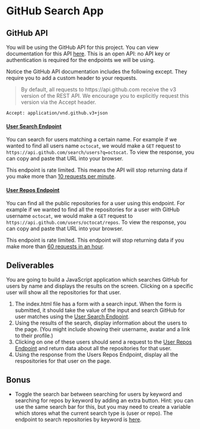 # GitHub Search App

## GitHub API
You will be using the GitHub API for this project. You can view documentation for this API [here](https://developer.github.com/v3/). This is an open API: no API key or authentication is required for the endpoints we will be using.

Notice the GitHub API documentation includes the following except. They require you to
add a custom header to your requests.

<blockquote>
By default, all requests to https://api.github.com receive the v3 version of the REST API. We encourage you to explicitly request this version via the Accept header.
</blockquote>

```
Accept: application/vnd.github.v3+json
```

#### [User Search Endpoint](https://developer.github.com/v3/search/#search-users)
You can search for users matching a certain name. For example if we wanted to find all users name `octocat`, we would make a `GET` request to `https://api.github.com/search/users?q=octocat`. To view the response, you can copy and paste that URL into your browser.

This endpoint is rate limited. This means the API will stop returning data if you make more than [10 requests per minute](https://developer.github.com/v3/search/#rate-limit).

#### [User Repos Endpoint](https://developer.github.com/v3/repos/#list-user-repositories)
You can find all the public repositories for a user using this endpoint. For example if we wanted to find all the repositories for a user with GitHub username `octocat`, we would make a `GET` request to `https://api.github.com/users/octocat/repos`. To view the response, you can copy and paste that URL into your browser.

This endpoint is rate limited. This endpoint will stop returning data if you make more than [60 requests in an hour](https://developer.github.com/v3/#rate-limiting).


## Deliverables
You are going to build a JavaScript application which searches GitHub for users by name and displays the results on the screen. Clicking on a specific user will show all the repositories for that user.

1. The index.html file has a form with a search input. When the form is submitted, it should take the value of the input and search GitHub for user matches using the [User Search Endpoint](#user-search-endpoint).
2. Using the results of the search, display information about the users to the page. (You might include showing their username, avatar and a link to their profile.)
3. Clicking on one of these users should send a request to the [User Repos Endpoint](#user-repos-endpoint) and return data about all the repositories for that user.
4. Using the response from the Users Repos Endpoint, display all the respositories for that user on the page.

## Bonus
- Toggle the search bar between searching for users by keyword and searching for repos by keyword by adding an extra button. Hint: you can use the same search bar for this, but you may need to create a variable which stores what the current search type is (user or repo). The endpoint to search repositories by keyword is [here](https://developer.github.com/v3/search/#search-repositories).
